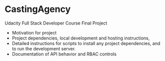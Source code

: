 # CastingAgency
Udacity Full Stack Developer Course Final Project

- Motivation for project
- Project dependencies, local development and hosting instructions,
- Detailed instructions for scripts to install any project dependencies, and to run the development server.
- Documentation of API behavior and RBAC controls